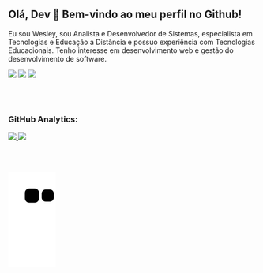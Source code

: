 ## Olá, Dev 👋 Bem-vindo ao meu perfil no Github!

Eu sou Wesley, sou Analista e Desenvolvedor de Sistemas, especialista em Tecnologias e Educação a Distância e possuo experiência com Tecnologias Educacionais. Tenho interesse em desenvolvimento web e gestão do desenvolvimento de software.

<div>
  <a href="https://www.linkedin.com/in/wesleyviniciusfernandes" target="_blank"><img src="https://img.shields.io/badge/-LinkedIn-%230077B5?style=for-the-badge&logo=linkedin&logoColor=white" target="_blank"></a>   
  <a href="https://discord.gg/Wesley Vinicius#5598" target="_blank"><img src="https://img.shields.io/badge/Discord-7289DA?style=for-the-badge&logo=discord&logoColor=white" target="_blank"></a>
  <a href = "mailto:wesleyviniciusfernandes@gmail.com"><img src="https://img.shields.io/badge/Gmail-D14836?style=for-the-badge&logo=gmail&logoColor=white" target="_blank"></a>
</div>

<br><br>

### GitHub Analytics:
<div>
  <a href="https://github.com/wesleyvinicius">
  <img height="170em" src="https://github-readme-stats.vercel.app/api?username=wesleyvinicius&show_icons=true&theme=tokyonight&include_all_commits=true&count_private=true"/>
  <img height="170em" src="https://github-readme-stats.vercel.app/api/top-langs/?username=wesleyvinicius&layout=compact&langs_count=7&theme=tokyonight&include_all_commits=true&count_private=true"/>
</div>

<br><br>
  
![Snake animation](https://github.com/wesleyvinicius/wesleyvinicius/blob/output/github-contribution-grid-snake.svg)
